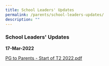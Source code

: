 ```yaml
---
title: School Leaders' Updates
permalink: /parents/school-leaders-updates/
description: ""
---
```

### School Leaders' Updates

**17-Mar-2022**  

[PG to Parents - Start of T2 2022.pdf](/files/par3.pdf)